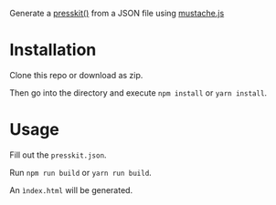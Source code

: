 Generate a [presskit()](www.dopresskit()) from a JSON file using [mustache.js](http://mustache.github.io)

# Installation

Clone this repo or download as zip.

Then go into the directory and execute `npm install` or `yarn install`.

# Usage

Fill out the `presskit.json`.

Run `npm run build` or `yarn run build`.

An `ìndex.html` will be generated.

